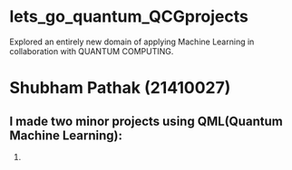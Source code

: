 # lets_go_quantum_QCGprojects
 Explored an entirely new domain of applying Machine Learning in collaboration with QUANTUM COMPUTING.

# Shubham Pathak (21410027)

## I made two minor projects using QML(Quantum Machine Learning):

1. 
